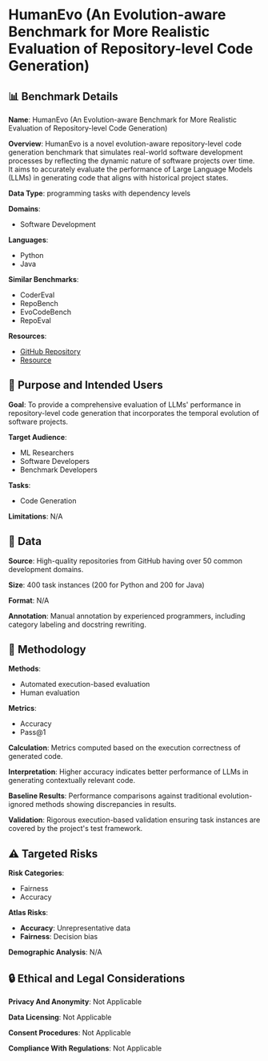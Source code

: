 # HumanEvo (An Evolution-aware Benchmark for More Realistic Evaluation of Repository-level Code Generation)

## 📊 Benchmark Details

**Name**: HumanEvo (An Evolution-aware Benchmark for More Realistic Evaluation of Repository-level Code Generation)

**Overview**: HumanEvo is a novel evolution-aware repository-level code generation benchmark that simulates real-world software development processes by reflecting the dynamic nature of software projects over time. It aims to accurately evaluate the performance of Large Language Models (LLMs) in generating code that aligns with historical project states.

**Data Type**: programming tasks with dependency levels

**Domains**:
- Software Development

**Languages**:
- Python
- Java

**Similar Benchmarks**:
- CoderEval
- RepoBench
- EvoCodeBench
- RepoEval

**Resources**:
- [GitHub Repository](https://github.com/DeepSoftwareAnalytics/HumanEvo)
- [Resource](https://anonymous.4open.science/r/HumanEvo/)

## 🎯 Purpose and Intended Users

**Goal**: To provide a comprehensive evaluation of LLMs' performance in repository-level code generation that incorporates the temporal evolution of software projects.

**Target Audience**:
- ML Researchers
- Software Developers
- Benchmark Developers

**Tasks**:
- Code Generation

**Limitations**: N/A

## 💾 Data

**Source**: High-quality repositories from GitHub having over 50 common development domains.

**Size**: 400 task instances (200 for Python and 200 for Java)

**Format**: N/A

**Annotation**: Manual annotation by experienced programmers, including category labeling and docstring rewriting.

## 🔬 Methodology

**Methods**:
- Automated execution-based evaluation
- Human evaluation

**Metrics**:
- Accuracy
- Pass@1

**Calculation**: Metrics computed based on the execution correctness of generated code.

**Interpretation**: Higher accuracy indicates better performance of LLMs in generating contextually relevant code.

**Baseline Results**: Performance comparisons against traditional evolution-ignored methods showing discrepancies in results.

**Validation**: Rigorous execution-based validation ensuring task instances are covered by the project's test framework.

## ⚠️ Targeted Risks

**Risk Categories**:
- Fairness
- Accuracy

**Atlas Risks**:
- **Accuracy**: Unrepresentative data
- **Fairness**: Decision bias

**Demographic Analysis**: N/A

## 🔒 Ethical and Legal Considerations

**Privacy And Anonymity**: Not Applicable

**Data Licensing**: Not Applicable

**Consent Procedures**: Not Applicable

**Compliance With Regulations**: Not Applicable
